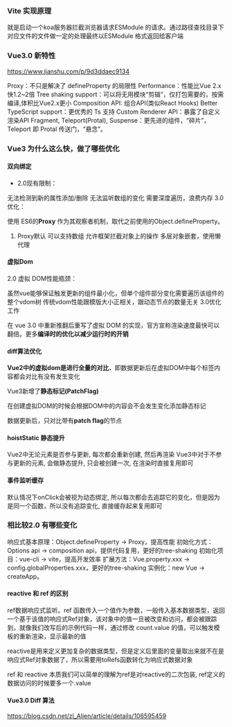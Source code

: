 ### Vite 实现原理
就是启动一个koa服务器拦截浏览器请求ESModule 的请求。通过路径查找目录下对应文件的文件做一定的处理最终以ESModule 格式返回给客户端

### Vue3.0 新特性
https://www.jianshu.com/p/9d3ddaec9134

Proxy：不只是解决了 defineProperty 的局限性
Performance：性能比Vue 2.x快1.2~2倍
Tree shaking support：可以将无用模块“剪辑”，仅打包需要的，按需编译,体积比Vue2.x更小
Composition API: 组合API(类似React Hooks)
Better TypeScript support：更优秀的 Ts 支持
Custom Renderer API：暴露了自定义渲染API
Fragment, Teleport(Protal), Suspense：更先进的组件，“碎片”，Teleport 即 Protal 传送门，“悬念”。

### Vue3 为什么这么快，做了哪些优化

#### 双向绑定
+ 2.0现有限制：

无法检测到新的属性添加/删除
无法监听数组的变化
需要深度遍历，浪费内存
3.0优化：

使用 ES6的**Proxy** 作为其观察者机制，取代之前使用的Object.defineProperty。
1. Proxy默认 可以支持数组
允许框架拦截对象上的操作
多层对象嵌套，使用懒代理


#### 虚拟Dom
2.0 虚拟 DOM性能瓶颈：

虽然vue能够保证触发更新的组件最小化，但单个组件部分变化需要遍历该组件的整个vdom树
传统vdom性能跟模版大小正相关，跟动态节点的数量无关
3.0优化工作

在 vue 3.0 中重新推翻后重写了虚拟 DOM 的实现，官方宣称渲染速度最快可以翻倍。更多**编译时的优化以减少运行时的开销**

#### diff算法优化
**Vue2中的虚拟dom是进行全量的对比**，即数据更新后在虚拟DOM中每个标签内容都会对比有没有发生变化

Vue3新增了**静态标记(PatchFlag)**

在创建虚拟DOM的时候会根据DOM中的内容会不会发生变化添加静态标记

数据更新后，只对比带有**patch flag**的节点

#### hoistStatic 静态提升
Vue2中无论元素是否参与更新, 每次都会重新创建, 然后再渲染
Vue3中对于不参与更新的元素, 会做静态提升, 只会被创建一次, 在渲染时直接复用即可

#### 事件监听缓存
默认情况下onClick会被视为动态绑定, 所以每次都会去追踪它的变化，但是因为是同一个函数，所以没有追踪变化, 直接缓存起来复用即可

### 相比较2.0 有哪些变化
响应式基本原理：Object.defineProperty -> Proxy，提高性能
初始化方式：Options api -> composition api，提供代码复用，更好的tree-shaking
初始化项目：vue-cli -> vite，提高开发效率
扩展方法：Vue.property.xxx -> config.globalProperties.xxx，更好的tree-shaking
实例化：new Vue -> createApp。

#### reactive 和 ref 的区别
ref数据响应式监听。ref 函数传入一个值作为参数，一般传入基本数据类型，返回一个基于该值的响应式Ref对象，该对象中的值一旦被改变和访问，都会被跟踪到，就像我们改写后的示例代码一样，通过修改 count.value 的值，可以触发模板的重新渲染，显示最新的值

reactive是用来定义更加复杂的数据类型，但是定义后里面的变量取出来就不在是响应式Ref对象数据了，所以需要用toRefs函数转化为响应式数据对象

ref 和 reactive 本质我们可以简单的理解为ref是对reactive的二次包装, ref定义的数据访问的时候要多一个.value


####  Vue3.0 Diff 算法

https://blog.csdn.net/zl_Alien/article/details/106595459
